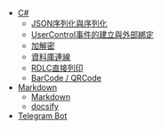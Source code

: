 * [C#]()
  * [JSON序列化與序列化](/CSharp/json.md)
  * [UserControl事件的建立與外部綁定](/CSharp/UserControlEventHandler.md)
  * [加解密](/CSharp/cryptography.md)
  * [資料庫連線](/CSharp/database.md)
  * [RDLC直接列印](/CSharp/PrintRDLC.md)
  * [BarCode / QRCode](/CSharp/barcodeqrcode.md)
* [Markdown]()
  * [Markdown](/Markdown/markdown.md)
  * [docsify](/Markdown/docsify.md)
* [Telegram Bot](/telegrambot.md)

